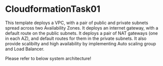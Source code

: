 # CloudformationTask01
This template deploys a VPC, with a pair of public and private subnets spread
across two Availability Zones. It deploys an internet gateway, with a default
route on the public subnets. It deploys a pair of NAT gateways (one in each AZ),
and default routes for them in the private subnets. It also provide scalibilty and high availability by implementing Auto scaling group and Load Balancer.

Please refer to below system architecture!
